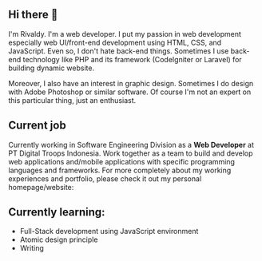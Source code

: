 ## Hi there 👋


I'm Rivaldy. I'm a web developer. I put my passion in web development especially web UI/front-end development using HTML, CSS, and JavaScript. Even so, 
I don't hate back-end things. Sometimes I use back-end technology like PHP and its framework (CodeIgniter or Laravel) for building dynamic website.

Moreover, I also have an interest in graphic design. Sometimes I do design with Adobe Photoshop or similar software. Of course I'm not an expert on this particular thing, just an enthusiast.


## Current job
Currently working in Software Engineering Division as a **Web Developer** at PT Digital Troops Indonesia. Work together as a team to build and develop web 
applications and/mobile applications with specific programming languages and frameworks. For more completely about my working experiences and portfolio, please check it out
my personal homepage/website:

## Currently learning:
* Full-Stack development using JavaScript environment
* Atomic design principle
* Writing

